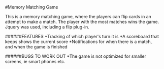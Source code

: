 #Memory Matching Game

This is a memory matching game, where the players can flip cards in an attempt to make a match. The player with the most matches wins the game. Jquery was used, including a flip plug-in. 

######FEATURES
*Tracking of which player's turn it is
*A scoreboard that keeps shows the current score
*Notifications for when there is a match, and when the game is finished

######BUGS TO WORK OUT
*The game is not optimized for smaller screens, ie smart phones etc.



